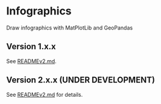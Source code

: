 # Infographics

Draw infographics with MatPlotLib and GeoPandas

## Version 1.x.x

See [READMEv2.md](READMEv1.md).


## Version 2.x.x (UNDER DEVELOPMENT)

See [READMEv2.md](READMEv2.md) for details.
